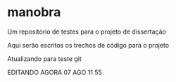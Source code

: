 # manobra
Um repositório de testes para o projeto de dissertação

Aqui serão escritos os trechos de código para o projeto

Atualizando para teste git

EDITANDO AGORA 07 AGO 11 55


